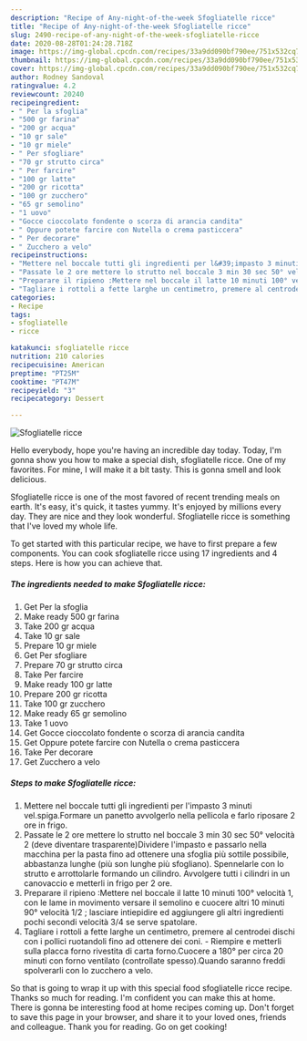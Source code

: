 ```yaml
---
description: "Recipe of Any-night-of-the-week Sfogliatelle ricce"
title: "Recipe of Any-night-of-the-week Sfogliatelle ricce"
slug: 2490-recipe-of-any-night-of-the-week-sfogliatelle-ricce
date: 2020-08-28T01:24:28.718Z
image: https://img-global.cpcdn.com/recipes/33a9dd090bf790ee/751x532cq70/sfogliatelle-ricce-recipe-main-photo.jpg
thumbnail: https://img-global.cpcdn.com/recipes/33a9dd090bf790ee/751x532cq70/sfogliatelle-ricce-recipe-main-photo.jpg
cover: https://img-global.cpcdn.com/recipes/33a9dd090bf790ee/751x532cq70/sfogliatelle-ricce-recipe-main-photo.jpg
author: Rodney Sandoval
ratingvalue: 4.2
reviewcount: 20240
recipeingredient:
- " Per la sfoglia"
- "500 gr farina"
- "200 gr acqua"
- "10 gr sale"
- "10 gr miele"
- " Per sfogliare"
- "70 gr strutto circa"
- " Per farcire"
- "100 gr latte"
- "200 gr ricotta"
- "100 gr zucchero"
- "65 gr semolino"
- "1 uovo"
- "Gocce cioccolato fondente o scorza di arancia candita"
- " Oppure potete farcire con Nutella o crema pasticcera"
- " Per decorare"
- " Zucchero a velo"
recipeinstructions:
- "Mettere nel boccale tutti gli ingredienti per l&#39;impasto 3 minuti vel.spiga.Formare un panetto avvolgerlo nella pellicola e farlo riposare 2 ore in frigo."
- "Passate le 2 ore mettere lo strutto nel boccale 3 min 30 sec 50° velocità 2 (deve diventare trasparente)Dividere l&#39;impasto e passarlo nella macchina per la pasta fino ad ottenere una sfoglia più sottile possibile, abbastanza lunghe (più son lunghe più sfogliano). Spennelarle con lo strutto e arrottolarle formando un cilindro. Avvolgere tutti i cilindri in un canovaccio e metterli in frigo per 2 ore."
- "Preparare il ripieno :Mettere nel boccale il latte 10 minuti 100° velocità 1, con le lame in movimento versare il semolino e cuocere altri 10 minuti 90° velocità 1/2 ; lasciare intiepidire ed aggiungere gli altri ingredienti pochi secondi velocità 3/4 se serve spatolare."
- "Tagliare i rottoli a fette larghe un centimetro, premere al centrodei dischi con i pollici ruotandoli fino ad ottenere dei coni. Riempire e metterli sulla placca forno rivestita di carta forno.Cuocere a 180° per circa 20 minuti con forno ventilato (controllate spesso).Quando saranno freddi spolverarli con lo zucchero a velo."
categories:
- Recipe
tags:
- sfogliatelle
- ricce

katakunci: sfogliatelle ricce 
nutrition: 210 calories
recipecuisine: American
preptime: "PT25M"
cooktime: "PT47M"
recipeyield: "3"
recipecategory: Dessert

---
```



![Sfogliatelle ricce](https://img-global.cpcdn.com/recipes/33a9dd090bf790ee/751x532cq70/sfogliatelle-ricce-recipe-main-photo.jpg)

Hello everybody, hope you're having an incredible day today. Today, I'm gonna show you how to make a special dish, sfogliatelle ricce. One of my favorites. For mine, I will make it a bit tasty. This is gonna smell and look delicious.

Sfogliatelle ricce is one of the most favored of recent trending meals on earth. It's easy, it's quick, it tastes yummy. It's enjoyed by millions every day. They are nice and they look wonderful. Sfogliatelle ricce is something that I've loved my whole life.




To get started with this particular recipe, we have to first prepare a few components. You can cook sfogliatelle ricce using 17 ingredients and 4 steps. Here is how you can achieve that.

<!--inarticleads1-->

##### The ingredients needed to make Sfogliatelle ricce:

1. Get  Per la sfoglia
1. Make ready 500 gr farina
1. Take 200 gr acqua
1. Take 10 gr sale
1. Prepare 10 gr miele
1. Get  Per sfogliare
1. Prepare 70 gr strutto circa
1. Take  Per farcire
1. Make ready 100 gr latte
1. Prepare 200 gr ricotta
1. Take 100 gr zucchero
1. Make ready 65 gr semolino
1. Take 1 uovo
1. Get Gocce cioccolato fondente o scorza di arancia candita
1. Get  Oppure potete farcire con Nutella o crema pasticcera
1. Take  Per decorare
1. Get  Zucchero a velo




<!--inarticleads2-->

##### Steps to make Sfogliatelle ricce:

1. Mettere nel boccale tutti gli ingredienti per l&#39;impasto 3 minuti vel.spiga.Formare un panetto avvolgerlo nella pellicola e farlo riposare 2 ore in frigo.
1. Passate le 2 ore mettere lo strutto nel boccale 3 min 30 sec 50° velocità 2 (deve diventare trasparente)Dividere l&#39;impasto e passarlo nella macchina per la pasta fino ad ottenere una sfoglia più sottile possibile, abbastanza lunghe (più son lunghe più sfogliano). Spennelarle con lo strutto e arrottolarle formando un cilindro. Avvolgere tutti i cilindri in un canovaccio e metterli in frigo per 2 ore.
1. Preparare il ripieno :Mettere nel boccale il latte 10 minuti 100° velocità 1, con le lame in movimento versare il semolino e cuocere altri 10 minuti 90° velocità 1/2 ; lasciare intiepidire ed aggiungere gli altri ingredienti pochi secondi velocità 3/4 se serve spatolare.
1. Tagliare i rottoli a fette larghe un centimetro, premere al centrodei dischi con i pollici ruotandoli fino ad ottenere dei coni. - Riempire e metterli sulla placca forno rivestita di carta forno.Cuocere a 180° per circa 20 minuti con forno ventilato (controllate spesso).Quando saranno freddi spolverarli con lo zucchero a velo.




So that is going to wrap it up with this special food sfogliatelle ricce recipe. Thanks so much for reading. I'm confident you can make this at home. There is gonna be interesting food at home recipes coming up. Don't forget to save this page in your browser, and share it to your loved ones, friends and colleague. Thank you for reading. Go on get cooking!
